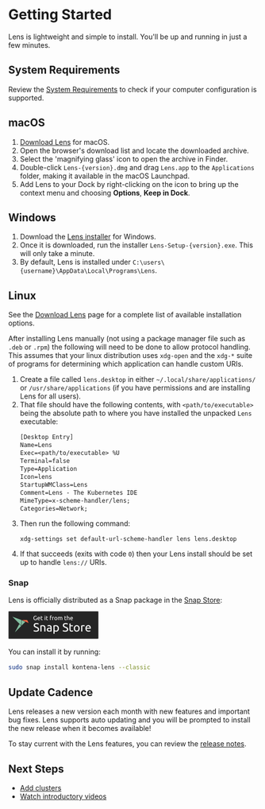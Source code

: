 # Getting Started

Lens is lightweight and simple to install. You'll be up and running in just a few minutes.


## System Requirements

Review the [System Requirements](/supporting/requirements/) to check if your computer configuration is supported.


## macOS

1. [Download Lens](https://github.com/lensapp/lens/releases) for macOS.
2. Open the browser's download list and locate the downloaded archive.
3. Select the 'magnifying glass' icon to open the archive in Finder.
4. Double-click `Lens-{version}.dmg` and drag `Lens.app` to the `Applications` folder, making it available in the macOS Launchpad.
5. Add Lens to your Dock by right-clicking on the icon to bring up the context menu and choosing **Options**, **Keep in Dock**.


## Windows

1. Download the [Lens installer](https://github.com/lensapp/lens/releases) for Windows.
2. Once it is downloaded, run the installer `Lens-Setup-{version}.exe`. This will only take a minute.
3. By default, Lens is installed under `C:\users\{username}\AppData\Local\Programs\Lens`.


## Linux

See the [Download Lens](https://github.com/lensapp/lens/releases) page for a complete list of available installation options.

After installing Lens manually (not using a package manager file such as `.deb` or `.rpm`) the following will need to be done to allow protocol handling.
This assumes that your linux distribution uses `xdg-open` and the `xdg-*` suite of programs for determining which application can handle custom URIs.

1. Create a file called `lens.desktop` in either `~/.local/share/applications/` or `/usr/share/applications` (if you have permissions and are installing Lens for all users).
1. That file should have the following contents, with `<path/to/executable>` being the absolute path to where you have installed the unpacked `Lens` executable:
    ```
    [Desktop Entry]
    Name=Lens
    Exec=<path/to/executable> %U
    Terminal=false
    Type=Application
    Icon=lens
    StartupWMClass=Lens
    Comment=Lens - The Kubernetes IDE
    MimeType=x-scheme-handler/lens;
    Categories=Network;
    ```
1. Then run the following command:
    ```
    xdg-settings set default-url-scheme-handler lens lens.desktop
    ```
1. If that succeeds (exits with code `0`) then your Lens install should be set up to handle `lens://` URIs.

### Snap

Lens is officially distributed as a Snap package in the [Snap Store](https://snapcraft.io/store):

[![Get it from the Snap Store](images/snap-store.png)](https://snapcraft.io/kontena-lens)

You can install it by running:

```bash
sudo snap install kontena-lens --classic
```

## Update Cadence

Lens releases a new version each month with new features and important bug fixes. Lens supports auto updating and you will be prompted to install the new release when it becomes available!

To stay current with the Lens features, you can review the [release notes](https://github.com/lensapp/lens/releases).


## Next Steps

- [Add clusters](../clusters/adding-clusters.md)
- [Watch introductory videos](./introductory-videos.md)
